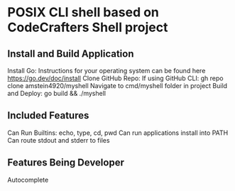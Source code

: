 # POSIX CLI shell based on CodeCrafters Shell project

## Install and Build Application
Install Go: Instructions for your operating system can be found here https://go.dev/doc/install
Clone GitHub Repo: If using GitHub CLI: gh repo clone amstein4920/myshell
Navigate to cmd/myshell folder in project
Build and Deploy: go build && ./myshell


## Included Features
Can Run Builtins: echo, type, cd, pwd
Can run applications install into PATH
Can route stdout and stderr to files

## Features Being Developer
Autocomplete
